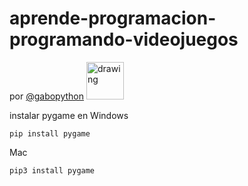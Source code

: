 # aprende-programacion-programando-videojuegos
por [@gabopython](https://www.tiktok.com/@gabopython?lang=en
) <img src="https://github.com/gabopython/IMAGES/blob/main/make_the_best_and_simplest_logo_ever_remeber_sh.jpg" alt="drawing" width="60"/>


  instalar pygame en Windows
```
pip install pygame
```
Mac
```
pip3 install pygame
```
